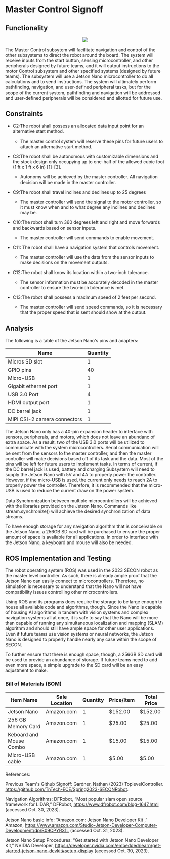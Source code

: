 # Master Control Signoff
## Functionality
<p align = "center">
<img src = https://github.com/lchapman42/Control-Sensing-Wireless-Charging-Robot/blob/IsaacJennings-Signoff-MasterControl/Documentation/Images/Master_Control_Pinout.png>
</p>

The Master Control subsytem will facilitate navigation and control of the other
	subsystems to direct the robot around the board. The system will receive 
	inputs from the start button, sensing microcontroller, and other peripherals
	designed by future teams, and it will output instructions to the motor Control
	subsystem and other specified systems (designed by future teams). The subsystem will use a 
	Jetson Nano microcontroller to do all calculations and to send instructions. 
	The system will ultimately perform pathfinding, navigation, and user-defined peripheral tasks,
	but for the scope of the current system, pathfinding and navigation will be addressed 
	and user-defined peripherals will be considered and allotted for future use. 
## Constraints
	
- C2:The robot shall possess an allocated data input point for
	an alternative start method.
	* The master control system will reserve these pins for future users to attach an alternative start method.
	
- C3:The robot shall be autonomous with customizable dimensions and the stock design only occupying up to one-half
	of the allowed cubic foot (1 ft x 1 ft x 6 in) [1]–[3].
	* Autonomy will be achieved by the master controller. All navigation decision will be made in the master controller. 

- C9:The robot shall travel inclines and declines up to 25 degrees
	* The master controller will send the signal to the motor controller, so it must know when and to what degree any inclines and declines may be. 

- C10:The robot shall turn 360 degrees left and right and move
	forwards and backwards based on sensor inputs.
	* The master controller will send commands to enable movement.

	
- C11: The robot shall have a navigation system that controls
	movement.
	* The master controller will use the data from the sensor inputs to make decisions on the movement outputs. 
	
- C12:The robot shall know its location within a two-inch
	tolerance.
	* The sensor information must be accurately decoded in the master controller to ensure the two-inch tolerance is met. 
	
- C13:The robot shall possess a maximum speed of 2 feet per
	second.
	* The master controller will send speed commands, so it is necessary that the proper speed that is sent should show at the output. 
	
	

## Analysis


The following is a table of the Jetson Nano's pins and adapters:

|Name|Quantity|
|-|-|
|Micros SD slot| 1|
|GPIO pins| 40|
|Micro-USB|1|
|Gigabit ethernet port| 1|
|USB 3.0 Port| 4|
|HDMI output port| 1|
|DC barrel jack| 1|
|MIPI CSI-2 camera connectors| 1|


The Jetson Nano only has a 40-pin expansion header to interface with sensors, peripherals, and 
motors, which does not leave an abundanc of extra space. As a result, two of the USB 3.0 ports will be utilized to communicate with
the system microcontrollers. Serial communication will be sent from the sensors to the 
master controller, and then the master controller will make decisions based off of its task and the data. 
Most of the pins will be left for future users to implement tasks. 
	In terms of current, if the DC barrel jack is used, battery and charging 
Subsystem will need to supply the Jetson Nano with 5V and 4A to properly power the controller. 
However, if the micro-USB is used, the current only needs to reach 2A to properly power the controller. 
Therefore, it is recommended that the micro-USB is used to reduce the current draw on the power system. 

Data Synchronization between multiple microcontrollers will be achieved with the libraries provided on
the Jetson Nano. Commands like stream.synchronize() will achieve the desired synchronization of data streams. 

To have enough storage for any navigation algorithm that is conceivable on the Jetson Nano, a 256GB SD card will be purchased to ensure the 
proper amount of space is available for all applications. In order to interface with the Jetson Nano, a keyboard and mouse will also be needed.

## ROS Implementation and Testing

The robot operating system (ROS) was used in the 2023 SECON robot as the master level controller. 
As such, there is already ample proof that the Jetson Nano can easily connect to microcontrollers. 
Therefore, no simulation is necessary to understand that the Nano will not have compatibility issues controlling other microcontrollers. 

Using ROS and its programs does require the storage to be large enough to house all available code and algorithms, though. Since the Nano is capable of 
housing AI algorithms in tandem with vision systems and complex navigation systems all at once, it is safe to say that the Nano will be more than capable of 
running any simultaneous localization and mapping (SLAM) algorithm and should still have ample space for other user applications. 
Even if future teams use vision systems or neural networks, the Jetson Nano is designed to properly handle nearly any case within the scope of SECON. 

To further ensure that there is enough space, though, a 256GB SD card will be used to provide an abundance of storage. If future teams need to add even more space, a simple
upgrade to the SD card will be an easy adjustment to make. 

### Bill of Materials (BOM)

|Item Name|Sale Location|Quantity|Price/Item|Total Price|
|-|-|-|-|-|
|Jetson Nano|Amazon.com| 1 | $152.00| $152.00|
|256 GB Memory Card| Amazon.com| 1 | $25.00| $25.00|
|Keboard and Mouse Combo| Amazon.com| 1| $15.00 | $15.00|
|Micro-USB cable| Amazon.com| 1| $5.00 | $5.00 |


References:

Previous Team's Github Signoff: Gardner, Nathan (2023) ToplevelController. https://github.com/TnTech-ECE/Spring2023-SECONRobot.

Navigation Algorithms: DFRobot, “Most popular slam open source framework for LIDAR,” DFRobot, https://www.dfrobot.com/blog-1647.html (accessed Oct. 30, 2023). 

Jetson Nano basic info: “Amazon.com: Jetson Nano Developer Kit ,” Amazon, https://www.amazon.com/Studio-Jetson-Developer-Computer-Development/dp/B09CPYR31L (accessed Oct. 31, 2023). 

Jetson Nano Setup Procedures:  “Get started with Jetson Nano Developer Kit,” NVIDIA Developer, https://developer.nvidia.com/embedded/learn/get-started-jetson-nano-devkit#setup-display (accessed Oct. 30, 2023). 
